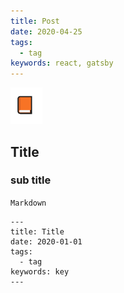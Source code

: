 ```yaml
---
title: Post
date: 2020-04-25
tags:
  - tag
keywords: react, gatsby
---
```


![](./image/2020-04-26-04-25-40.png)

## Title

### sub title

`Markdown`

```
---
title: Title
date: 2020-01-01
tags:
  - tag
keywords: key
---
```
